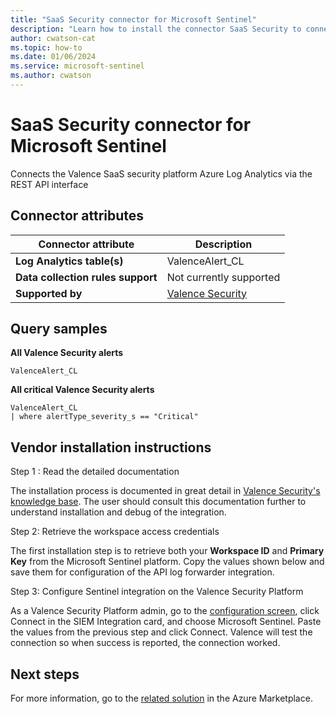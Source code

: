 ```yaml
---
title: "SaaS Security connector for Microsoft Sentinel"
description: "Learn how to install the connector SaaS Security to connect your data source to Microsoft Sentinel."
author: cwatson-cat
ms.topic: how-to
ms.date: 01/06/2024
ms.service: microsoft-sentinel
ms.author: cwatson
---
```


# SaaS Security connector for Microsoft Sentinel

Connects the Valence SaaS security platform Azure Log Analytics via the REST API interface

## Connector attributes

| Connector attribute | Description |
| --- | --- |
| **Log Analytics table(s)** | ValenceAlert_CL<br/> |
| **Data collection rules support** | Not currently supported |
| **Supported by** | [Valence Security](https://www.valencesecurity.com/) |

## Query samples

**All Valence Security alerts**
   ```kusto
ValenceAlert_CL
   ```

**All critical Valence Security alerts**
   ```kusto
ValenceAlert_CL 
   | where alertType_severity_s == "Critical"
   ```



## Vendor installation instructions

Step 1 : Read the detailed documentation

The installation process is documented in great detail in [Valence Security's knowledge base](https://support.valencesecurity.com). The user should consult this documentation further to understand installation and debug of the integration.

Step 2: Retrieve the workspace access credentials

The first installation step is to retrieve both your **Workspace ID** and **Primary Key** from the Microsoft Sentinel platform.
Copy the values shown below and save them for configuration of the API log forwarder integration.



Step 3: Configure Sentinel integration on the Valence Security Platform

As a Valence Security Platform admin, go to the [configuration screen](https://app.valencesecurity.com/settings/configuration), click Connect in the SIEM Integration card, and choose Microsoft Sentinel. Paste the values from the previous step and click Connect. Valence will test the connection so when success is reported, the connection worked.



## Next steps

For more information, go to the [related solution](https://azuremarketplace.microsoft.com/en-us/marketplace/apps/valencesecurityinc1673598943514.valence_sentinel_solution?tab=Overview) in the Azure Marketplace.
